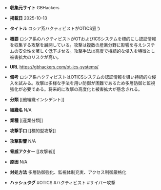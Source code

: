 - **収集元サイト**
GBHackers

- **掲載日**
2025-10-13

- **タイトル**
ロシア系ハクティビストがOTICS狙う

- **概要**
ロシア系のハクティビストがOTおよびICSシステムを標的にし認証情報を収集する攻撃を展開している。攻撃は複数の産業分野に影響を与えシステムの安全性を著しく低下させる。攻撃手法は高度で持続的な侵入を特徴とし被害拡大のリスクが高い。

- **URL**
https://gbhackers.com/ot-ics-systems/

- **備考**
ロシア系ハクティビストはOTICSシステムの認証情報を狙い持続的な侵入を試みる。攻撃は多様な手法を用い防御が困難であるため多層防御と監視強化が必要である。将来的に攻撃の高度化と被害拡大が懸念される。

- **分類**
[[他組織インシデント]]

- **組織名**
N/A

- **業種**
[[産業分類]]

- **攻撃手口**
[[標的型攻撃]]

- **攻撃影響**
N/A

- **脅威アクター**
[[攻撃者]]

- **原因**
N/A

- **対処方法**
多層防御強化、監視体制充実、アクセス制御厳格化

- **ハッシュタグ**
#OTICS #ハクティビスト #サイバー攻撃
